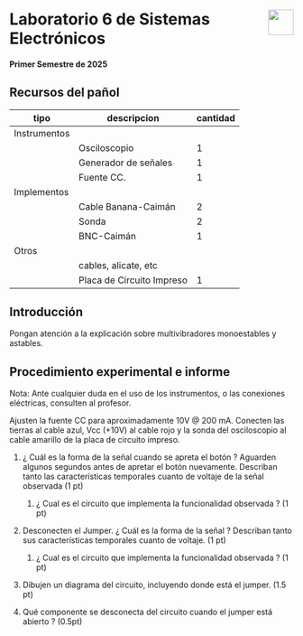 # <img src="https://julianodb.github.io/SISTEMAS_ELECTRONICOS_PARA_INGENIERIA_BIOMEDICA/img/logo_fing.png?raw=true" align="right" height="45"> Laboratorio 6 de Sistemas Electrónicos
#### Primer Semestre de 2025

## Recursos del pañol

| tipo | descripcion | cantidad | 
| -- | -- | -- | 
| Instrumentos |  |  |
|  | Osciloscopio | 1 |
|  | Generador de señales | 1 | 
|  | Fuente CC. | 1 |
| Implementos |  |  | 
|  | Cable Banana-Caimán | 2 | 
|  | Sonda | 2 | 
|  | BNC-Caimán | 1 |
| Otros |  |  | 
| | cables, alicate, etc | | 
| | Placa de Circuito Impreso | 1 | 

## Introducción

Pongan atención a la explicación sobre multivibradores monoestables y astables.

## Procedimiento experimental e informe

Nota: Ante cualquier duda en el uso de los instrumentos, o las conexiones eléctricas, consulten al profesor.

Ajusten la fuente CC para aproximadamente 10V @ 200 mA. Conecten las tierras al cable azul, Vcc (+10V) al cable rojo y la sonda del osciloscopio al cable amarillo de la placa de circuito impreso.

1. ¿ Cuál es la forma de la señal cuando se apreta el botón ? Aguarden algunos segundos antes de apretar el botón nuevamente. Describan tanto las características temporales cuanto de voltaje de la señal observada (1 pt)
    1. ¿ Cual es el circuito que implementa la funcionalidad observada ? (1 pt)

1. Desconecten el Jumper. ¿ Cuál es la forma de la señal ? Describan tanto sus características temporales cuanto de voltaje. (1 pt)
    1. ¿ Cual es el circuito que implementa la funcionalidad observada ? (1 pt)

1. Dibujen un diagrama del circuito, incluyendo donde está el jumper. (1.5 pt)

1. Qué componente se desconecta del circuito cuando el jumper está abierto ? (0.5pt)